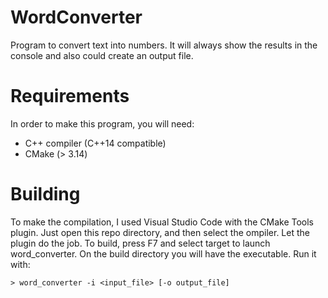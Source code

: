 # WordConverter

Program to convert text into numbers. It will always show the results in the console and also could create an output file.

# Requirements

In order to make this program, you will need:

- C++ compiler (C++14 compatible)
- CMake (> 3.14)

# Building

To make the compilation, I used Visual Studio Code with the CMake Tools plugin. Just open this repo directory, and then select the ompiler. Let the plugin do the job. To build, press F7 and select target to launch word_converter.
On the build directory you will have the executable. Run it with:

```
> word_converter -i <input_file> [-o output_file]
```
